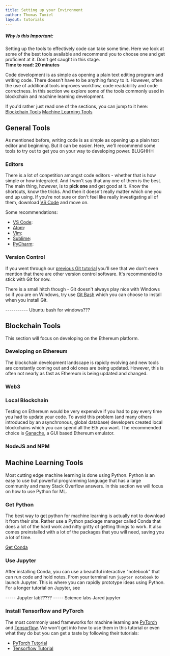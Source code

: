 ```yaml
---
title: Setting up your Environment
author: Thomas Tumiel
layout: tutorials
---
```


<div class="alert alert-block alert-info">
<h5>Why is this Important:</h5>
Setting up the tools to effectively code can take some time. Here we look at some of the best tools available and recommend you to choose one and get proficient at it. Don't get caught in this stage.
<br />
<strong>Time to read: 20 minutes</strong>
</div>

Code development is as simple as opening a plain text editing program and writing code. There doesn't have to be anything fancy to it. However, often the use of additional tools improves workflow, code readability and code correctness. In this section we explore some of the tools commonly used in blockchain and machine learning development.

If you'd rather just read one of the sections, you can jump to it here:
[Blockchain Tools](#blockchain-tools)
[Machine Learning Tools](#machine-learning-tools)

## General Tools

As mentioned before, writing code is as simple as opening up a plain text editor and beginning. But it can be easier. Here, we'll recommend some tools to try out to get you on your way to developing power. BLUGHHH

### Editors

There is a lot of conpetition amongst code editors - whether that is how simple or how integrated. And I won't say that any one of them is the best. The main thing, however, is to __pick one__ and get good at it. Know the shortcuts, know the tricks. And then it doesn't really matter which one you end up using. If you're not sure or don't feel like really investigating all of them, download [VS Code]() and move on.

Some recommendations:

- [VS Code]():
- [Atom]():
- [Vim]():
- [Sublime]():
- [PyCharm]():

### Version Control

If you went through our [previous Git tutorial]() you'll see that we don't even mention that there are other version control software. It's recommended to stick with Git for now.

There is a small hitch though - Git doesn't always play nice with Windows so if you are on Windows, try use [Git Bash]() which you can choose to install when you install Git.

----------- Ubuntu bash for windows???


## Blockchain Tools

This section will focus on developing on the Ethereum platform.

### Developing on Ethereum

The blockchain development landscape is rapidly evolving and new tools are constantly coming out and old ones are being updated. However, this is often not nearly as fast as Ethereum is being updated and changed.


### Web3


### Local Blockchain

Testing on Ethereum would be very expensive if you had to pay every time you had to update your code. To avoid this problem (and many others introduced by an asynchronous, global database) developers created local blockchains which you can spend all the Eth you want. The recommended choice is [Ganache](), a GUI based Ethereum emulator.

### NodeJS and NPM


## Machine Learning Tools

Most cutting edge machine learning is done using Python. Python is an easy to use but powerful programming language that has a large community and many Stack Overflow answers. In this section we will focus on how to use Python for ML.

### Get Python

The best way to get python for machine learning is actually not to download it from their site. Rather use a Python package manager called Conda that does a lot of the hard work and nitty gritty of getting things to work. It also comes preinstalled with a lot of the packages that you will need, saving you a lot of time.

[Get Conda]()

### Use Jupyter

After installing Conda, you can use a beautiful interactive "notebook" that can run code and hold notes. From your terminal run `jupyter notebook` to launch Jupyter. This is where you can rapidly prototype ideas using Python. For a longer tutorial on Jupyter, see

----- Jupyter lab?????
----- Science labs Jared jupyter


### Install Tensorflow and PyTorch

The most commonly used frameworks for machine learning are [PyTorch]() and [Tensorflow](). We won't get into how to use them in this tutorial or even what they do but you can get a taste by following their tutorials:

- [PyTorch Tutorial]()
- [Tensorflow Tutorial]()
